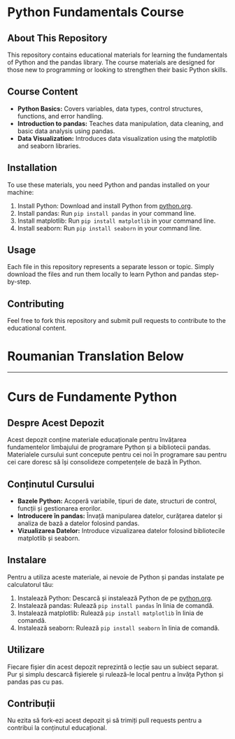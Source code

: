 # Python Fundamentals Course

## About This Repository

This repository contains educational materials for learning the fundamentals of Python and the pandas library. The course materials are designed for those new to programming or looking to strengthen their basic Python skills.

## Course Content

- **Python Basics:** Covers variables, data types, control structures, functions, and error handling.
- **Introduction to pandas:** Teaches data manipulation, data cleaning, and basic data analysis using pandas.
- **Data Visualization:** Introduces data visualization using the matplotlib and seaborn libraries.

## Installation

To use these materials, you need Python and pandas installed on your machine:

1. Install Python: Download and install Python from [python.org](https://www.python.org/downloads/).
2. Install pandas: Run `pip install pandas` in your command line.
3. Install matplotlib: Run `pip install matplotlib` in your command line.
4. Install seaborn: Run `pip install seaborn` in your command line.

## Usage

Each file in this repository represents a separate lesson or topic. Simply download the files and run them locally to learn Python and pandas step-by-step.

## Contributing

Feel free to fork this repository and submit pull requests to contribute to the educational content.


# Roumanian Translation Below
---

# Curs de Fundamente Python

## Despre Acest Depozit

Acest depozit conține materiale educaționale pentru învățarea fundamentelor limbajului de programare Python și a bibliotecii pandas. Materialele cursului sunt concepute pentru cei noi în programare sau pentru cei care doresc să își consolideze competențele de bază în Python.

## Conținutul Cursului

- **Bazele Python:** Acoperă variabile, tipuri de date, structuri de control, funcții și gestionarea erorilor.
- **Introducere în pandas:** Învață manipularea datelor, curățarea datelor și analiza de bază a datelor folosind pandas.
- **Vizualizarea Datelor:** Introduce vizualizarea datelor folosind bibliotecile matplotlib și seaborn.

## Instalare

Pentru a utiliza aceste materiale, ai nevoie de Python și pandas instalate pe calculatorul tău:

1. Instalează Python: Descarcă și instalează Python de pe [python.org](https://www.python.org/downloads/).
2. Instalează pandas: Rulează `pip install pandas` în linia de comandă.
3. Instalează matplotlib: Rulează `pip install matplotlib` în linia de comandă.
4. Instalează seaborn: Rulează `pip install seaborn` în linia de comandă.

## Utilizare

Fiecare fișier din acest depozit reprezintă o lecție sau un subiect separat. Pur și simplu descarcă fișierele și rulează-le local pentru a învăța Python și pandas pas cu pas.

## Contribuții

Nu ezita să fork-ezi acest depozit și să trimiți pull requests pentru a contribui la conținutul educațional.

